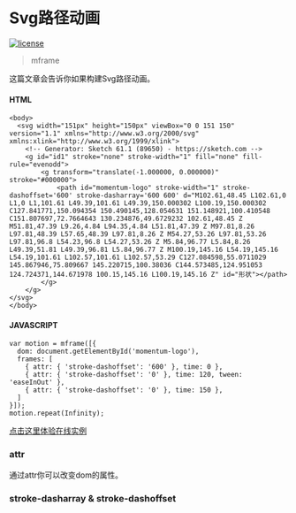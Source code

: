 # Svg路径动画

[![license](https://img.shields.io/github/license/momentum-design/momentum-ui.svg?color=blueviolet)](https://github.com/momentum-design/momentum-ui/blob/master/charts/LICENSE)

> mframe

这篇文章会告诉你如果构建Svg路径动画。

#### HTML

```
<body>
  <svg width="151px" height="150px" viewBox="0 0 151 150" version="1.1" xmlns="http://www.w3.org/2000/svg" xmlns:xlink="http://www.w3.org/1999/xlink">
    <!-- Generator: Sketch 61.1 (89650) - https://sketch.com -->
    <g id="id1" stroke="none" stroke-width="1" fill="none" fill-rule="evenodd">
        <g transform="translate(-1.000000, 0.000000)" stroke="#000000">
            <path id="momentum-logo" stroke-width="1" stroke-dashoffset='600' stroke-dasharray='600 600' d="M102.61,48.45 L102.61,0 L1,0 L1,101.61 L49.39,101.61 L49.39,150.000302 L100.19,150.000302 C127.841771,150.094354 150.490145,128.054631 151.148921,100.410548 C151.807697,72.7664643 130.234876,49.6729232 102.61,48.45 Z M51.81,47.39 L9.26,4.84 L94.35,4.84 L51.81,47.39 Z M97.81,8.26 L97.81,48.39 L57.65,48.39 L97.81,8.26 Z M54.27,53.26 L97.81,53.26 L97.81,96.8 L54.23,96.8 L54.27,53.26 Z M5.84,96.77 L5.84,8.26 L49.39,51.81 L49.39,96.81 L5.84,96.77 Z M100.19,145.16 L54.19,145.16 L54.19,101.61 L102.57,101.61 L102.57,53.29 C127.084598,55.0711029 145.867946,75.809667 145.220715,100.38036 C144.573485,124.951053 124.724371,144.671978 100.15,145.16 L100.19,145.16 Z" id="形状"></path>
        </g>
    </g>
</svg>
</body>
```

#### JAVASCRIPT

```
var motion = mframe([{
  dom: document.getElementById('momentum-logo'),
  frames: [
    { attr: { 'stroke-dashoffset': '600' }, time: 0 },
    { attr: { 'stroke-dashoffset': '0' }, time: 120, tween: 'easeInOut' },
    { attr: { 'stroke-dashoffset': '0' }, time: 150 },
  ]
}]);
motion.repeat(Infinity);
```

[点击这里体验在线实例](https://codepen.io/arthusliang/pen/GRJWadP)

### attr

通过attr你可以改变dom的属性。

### stroke-dasharray & stroke-dashoffset
